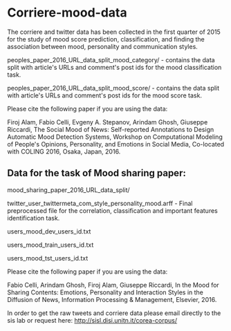 # Corriere-mood-data

The corriere and twitter data has been collected in the first quarter of 2015 for the study of mood score prediction, classification, and finding the association between mood, personality and communication styles. 


peoples_paper_2016_URL_data_split_mood_category/ - contains the data split with article's URLs and comment's post ids for the mood classification task. 

peoples_paper_2016_URL_data_split_mood_score/ - contains the data split with article's URLs and comment's post ids for the mood score task. 

Please cite the following paper if you are using the data:

Firoj Alam, Fabio Celli, Evgeny A. Stepanov, Arindam Ghosh, Giuseppe Riccardi,  The Social Mood of News: Self-reported Annotations to Design Automatic Mood Detection Systems, Workshop on Computational Modeling of People's Opinions, Personality, and Emotions in Social Media, Co-located with COLING 2016, Osaka, Japan, 2016.


## Data for the task of Mood sharing paper:

mood_sharing_paper_2016_URL_data_split/

twitter_user_twittermeta_com_style_personality_mood.arff - Final preprocessed file for the correlation, classification and important features identification task. 

users_mood_dev_users_id.txt 

users_mood_train_users_id.txt

users_mood_tst_users_id.txt


Please cite the following paper if you are using the data:

Fabio Celli, Arindam Ghosh, Firoj Alam, Giuseppe Riccardi, In the Mood for Sharing Contents: Emotions, Personality and Interaction Styles in the Diffusion of News, Information Processing & Management, Elsevier, 2016.


In order to get the raw tweets and corriere data please email directly to the sis lab or request here: http://sisl.disi.unitn.it/corea-corpus/
